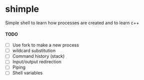 # shimple
Simple shell to learn how processes are created and to learn c++
#### TODO
- [ ] Use fork to make a new process
- [ ] wildcard substitution
- [ ] Command history (stack)
- [ ] Input/output redirection
- [ ] Piping
- [ ] Shell variables